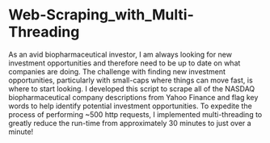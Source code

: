 # Web-Scraping_with_Multi-Threading

As an avid biopharmaceutical investor, I am always looking for new investment opportunities and therefore need to be up to date on what companies are doing. The challenge with finding new investment opportunities, particularly with small-caps where things can move fast, is where to start looking. I developed this script to scrape all of the NASDAQ biopharmaceutical company descriptions from Yahoo Finance and flag key words to help identify potential investment opportunities. To expedite the process of performing ~500 http requests, I implemented multi-threading to greatly reduce the run-time from approximately 30 minutes to just over a minute!
